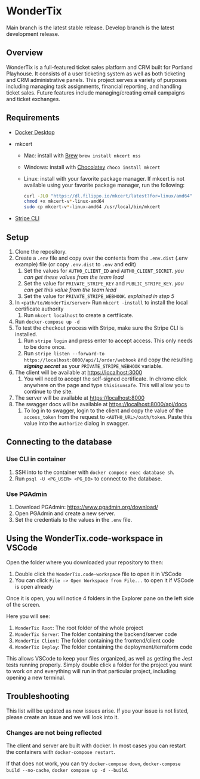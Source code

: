 # WonderTix

Main branch is the latest stable release. Develop branch is the latest development release.

## Overview

WonderTix is a full-featured ticket sales platform and CRM built for Portland Playhouse.
It consists of a user ticketing system as well as both ticketing and CRM administrative panels.
This project serves a variety of purposes including managing task assignments, financial reporting, and handling ticket sales.
Future features include managing/creating email campaigns and ticket exchanges.

## Requirements

- [Docker Desktop](https://www.docker.com/products/docker-desktop)
- mkcert
  - Mac: install with [Brew](https://brew.sh) `brew install mkcert nss`
  - Windows: install with [Chocolatey](https://chocolatey.org) `choco install mkcert`
  - Linux: install with your favorite package manager. If mkcert is not available using your favorite package manager, run the following:

    ```bash
    curl -JLO "https://dl.filippo.io/mkcert/latest?for=linux/amd64"
    chmod +x mkcert-v*-linux-amd64
    sudo cp mkcert-v*-linux-amd64 /usr/local/bin/mkcert
    ```

- [Stripe CLI](https://stripe.com/docs/stripe-cli)

## Setup

1. Clone the repository.
2. Create a `.env` file and copy over the contents from the `.env.dist` (.env example) file (or copy `.env.dist` to `.env` and edit)
   1. Set the values for `AUTH0_CLIENT_ID` and `AUTH0_CLIENT_SECRET`. *you can get these values from the team lead*
   2. Set the value for `PRIVATE_STRIPE_KEY` and `PUBLIC_STRIPE_KEY`. *you can get this value from the team lead*
   3. Set the value for `PRIVATE_STRIPE_WEBHOOK`. *explained in step 5*
3. In `<path/to/WonderTix/server>` Run `mkcert -install` to install the local certificate authority
   1. Run `mkcert localhost` to create a certfiicate.
4. Run `docker-compose up -d`
5. To test the checkout process with Stripe, make sure the Stripe CLI is installed.
   1. Run `stripe login` and press enter to accept access. This only needs to be done once.
   2. Run `stripe listen --forward-to https://localhost:8000/api/1/order/webhook` and copy the resulting ***signing secret*** as your `PRIVATE_STRIPE_WEBHOOK` variable.
6. The client will be available at <https://localhost:3000>
   1. You will need to accept the self-signed certificate. In chrome click anywhere on the page and type `thisisunsafe`. This will allow you to continue to the site.
7. The server will be available at <https://localhost:8000>
8. The swagger docs will be available at <https://localhost:8000/api/docs>
   1. To log in to swagger, login to the client and copy the value of the `access_token` from the request to `<AUTH0_URL>/oath/token`. Paste this value into the `Authorize` dialog in swagger.

## Connecting to the database

### Use CLI in container

1. SSH into to the container with `docker compose exec database sh`.
2. Run `psql -U <PG_USER> <PG_DB>` to connect to the database.

### Use PGAdmin

1. Download PGAdmin: <https://www.pgadmin.org/download/>
2. Open PGAdmin and create a new server.
3. Set the credentials to the values in the `.env` file.

## Using the WonderTix.code-workspace in VSCode

Open the folder where you downloaded your repository to then:

1. Double click the `WonderTix.code-workspace` file to open it in VSCode
2. You can click `File -> Open Workspace from File...` to open it if VSCode is open already

Once it is open, you will notice 4 folders in the Explorer pane on the left side of the screen.

Here you will see:

1. `WonderTix Root`: The root folder of the whole project
2. `WonderTix Server`: The folder containing the backend/server code
3. `WonderTix Client`: The folder containing the frontend/client code
4. `WonderTix Deploy`: The folder containing the deployment/terraform code

This allows VSCode to keep your files organized, as well as getting the Jest tests running properly. Simply double click a folder for the project you want to work on and everything will run in that particular project, including opening a new terminal.

## Troubleshooting

This list will be updated as new issues arise. If you your issue is not listed, please create an issue and we will look into it.

### Changes are not being reflected

The client and server are built with docker. In most cases you can restart the containers with `docker-compose restart`.

If that does not work, you can try `docker-compose down`, `docker-compose build --no-cache`, `docker compose up -d --build`.
